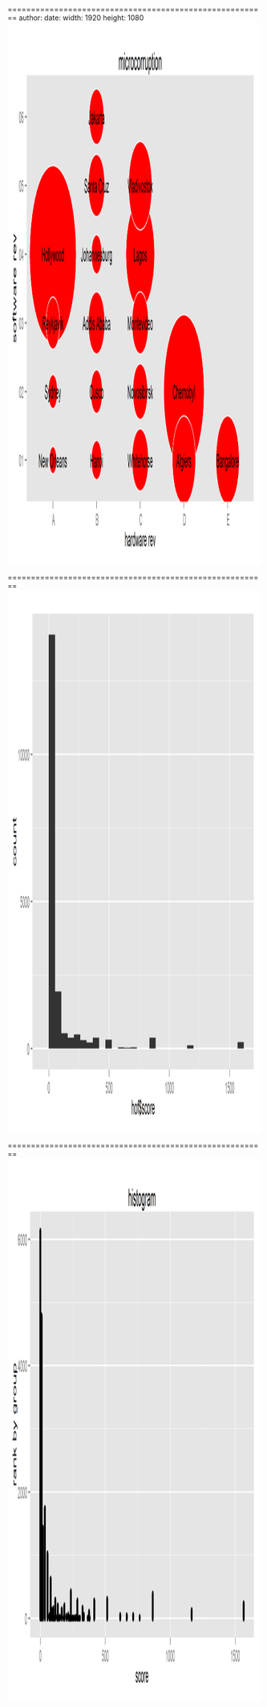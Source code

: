 ========================================================
author: 
date: 
width: 1920
height: 1080
<img src="microplot-figure/microplot-1.png" title="plot of chunk microplot" alt="plot of chunk microplot" width="1920px" height="1080px" />

========================================================
<img src="microplot-figure/hall_of_fame-1.png" title="plot of chunk hall_of_fame" alt="plot of chunk hall_of_fame" width="1920px" height="1080px" />

========================================================
<img src="microplot-figure/hist-1.png" title="plot of chunk hist" alt="plot of chunk hist" width="1920px" height="1080px" />
